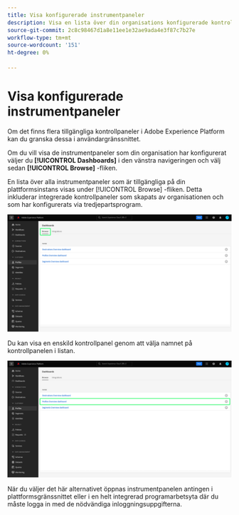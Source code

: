 ```yaml
---
title: Visa konfigurerade instrumentpaneler
description: Visa en lista över din organisations konfigurerade kontrollpaneler i användargränssnittet för Experience Platform.
source-git-commit: 2c8c98467d1a8e11ee1e32ae9ada4e3f87c7b27e
workflow-type: tm+mt
source-wordcount: '151'
ht-degree: 0%

---
```



# Visa konfigurerade instrumentpaneler

Om det finns flera tillgängliga kontrollpaneler i Adobe Experience Platform kan du granska dessa i användargränssnittet.

Om du vill visa de instrumentpaneler som din organisation har konfigurerat väljer du **[!UICONTROL Dashboards]** i den vänstra navigeringen och välj sedan **[!UICONTROL Browse]** -fliken.

En lista över alla instrumentpaneler som är tillgängliga på din plattformsinstans visas under [!UICONTROL Browse] -fliken. Detta inkluderar integrerade kontrollpaneler som skapats av organisationen och som har konfigurerats via tredjepartsprogram.

![Fliken Bläddra i kontrollpanelsavsnittet i användargränssnittet.](./images/inventory/browse-tab.png)

Du kan visa en enskild kontrollpanel genom att välja namnet på kontrollpanelen i listan.

![Fliken Bläddra med namnet på en kontrollpanel markerat.](./images/inventory/dashboard-name.png)

När du väljer det här alternativet öppnas instrumentpanelen antingen i plattformsgränssnittet eller i en helt integrerad programarbetsyta där du måste logga in med de nödvändiga inloggningsuppgifterna.
